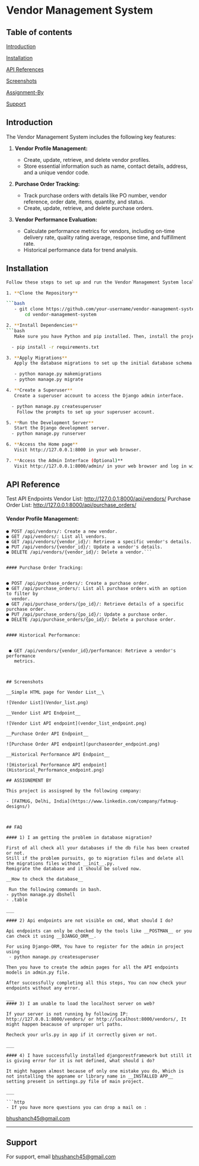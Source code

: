 
# Vendor Management System

## Table of contents

[Introduction](https://github.com/arbaz5656/vendor-management-system-django#introduction)

[Installation](https://github.com/arbaz5656/vendor-management-system-django#installation)

[API References](https://github.com/arbaz5656/vendor-management-system-django#api-reference)

[Screenshots](https://github.com/arbaz5656/vendor-management-system-django#screenshots)

[Assignment-By](https://github.com/arbaz5656/vendor-management-system-django#assignement-by)

[Support](https://github.com/arbaz5656/vendor-management-system-django#support)

## Introduction

The Vendor Management System includes the following key features:

1. **Vendor Profile Management:**
   - Create, update, retrieve, and delete vendor profiles.
   - Store essential information such as name, contact details, address, and a unique vendor code.

2. **Purchase Order Tracking:**
   - Track purchase orders with details like PO number, vendor reference, order date, items, quantity, and status.
   - Create, update, retrieve, and delete purchase orders.

3. **Vendor Performance Evaluation:**
   - Calculate performance metrics for vendors, including on-time delivery rate, quality rating average, response time, and fulfillment rate.
   - Historical performance data for trend analysis.


## Installation

```bash
Follow these steps to set up and run the Vendor Management System locally.

1. **Clone the Repository**

```bash
   - git clone https://github.com/your-username/vendor-management-system.git
       cd vendor-management-system

2. **Install Dependencies**
```bash
   Make sure you have Python and pip installed. Then, install the project dependencies.

  - pip install -r requirements.txt

3. **Apply Migrations**
   Apply the database migrations to set up the initial database schema.

   - python manage.py makemigrations
   - python manage.py migrate

4. **Create a Superuser**
   Create a superuser account to access the Django admin interface.

  - python manage.py createsuperuser
    Follow the prompts to set up your superuser account.

5. **Run the Development Server**
   Start the Django development server.
  - python manage.py runserver

6. **Access the Home page** 
   Visit http://127.0.0.1:8000 in your web browser.

7. **Access the Admin Interface (Optional)**
   Visit http://127.0.0.1:8000/admin/ in your web browser and log in with the superuser credentials.

```


## API Reference
   Test API Endpoints
Vendor List: http://127.0.0.1:8000/api/vendors/
Purchase Order List: http://127.0.0.1:8000/api/purchase_orders/

#### Vendor Profile Management:
```http
● POST /api/vendors/: Create a new vendor.
● GET /api/vendors/: List all vendors.
● GET /api/vendors/{vendor_id}/: Retrieve a specific vendor's details.
● PUT /api/vendors/{vendor_id}/: Update a vendor's details.
● DELETE /api/vendors/{vendor_id}/: Delete a vendor.```


#### Purchase Order Tracking:


● POST /api/purchase_orders/: Create a purchase order.
● GET /api/purchase_orders/: List all purchase orders with an option to filter by
  vendor.
● GET /api/purchase_orders/{po_id}/: Retrieve details of a specific purchase order.
● PUT /api/purchase_orders/{po_id}/: Update a purchase order.
● DELETE /api/purchase_orders/{po_id}/: Delete a purchase order.


#### Historical Performance:


 ● GET /api/vendors/{vendor_id}/performance: Retrieve a vendor's performance
   metrics.



## Screenshots

__Simple HTML page for Vendor List__\

![Vendor List](Vendor_list.png)

__Vendor List API Endpoint__

![Vendor List API endpoint](vendor_list_endpoint.png)

__Purchase Order API Endpoint__

![Purchase Order API endpoint](purchaseorder_endpoint.png)

__Historical Performance API Endpoint__

![Historical Performance API endpoint](Historical_Performance_endpoint.png)

## ASSIGNEMENT BY

This project is assisgned by the following company:

- [FATMUG, Delhi, India](https://www.linkedin.com/company/fatmug-designs/)



## FAQ

#### 1) I am getting the problem in database migration?

First of all check all your databases if the db file has been created or not.
Still if the problem pursuits, go to migration files and delete all the migrations files without __init__.py.
Remigrate the database and it should be solved now.

__How to check the database__

 Run the following commands in bash.
- python manage.py dbshell
- .table

___

#### 2) Api endpoints are not visible on cmd, What should I do?

Api endpoints can only be checked by the tools like __POSTMAN__ or you can check it using __DJANGO_ORM__.

For using Django-ORM, You have to register for the admin in project using
 - python manage.py createsuperuser

Then you have to create the admin pages for all the API endpoints models in admin.py file.

After successfully completing all this steps, You can now check your endpoints without any error.

___
#### 3) I am unable to load the localhost server on web?

If your server is not running by following IP: http://127.0.0.1:8000/vendors/ or http://localhost:8000/vendors/, It might happen beacause of unproper url paths. 

Recheck your urls.py in app if it correctly given or not.

___

#### 4) I have successfully installed djangorestframework but still it is giving error for it is not defined, what should i do?

It might happen almost because of only one mistake you do, Which is not installing the appname or library name in __INSTALLED APP__ setting present in settings.py file of main project.

___

```http
- If you have more questions you can drop a mail on :
```
bhushanch45@gmail.com
___
## Support

For support, email bhushanch45@gmail.com

